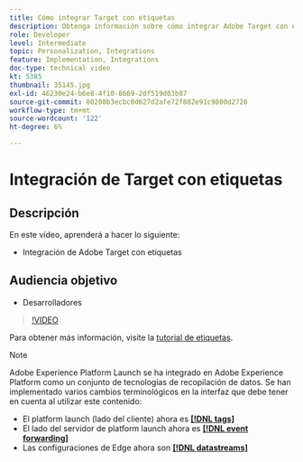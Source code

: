 ```yaml
---
title: Cómo integrar Target con etiquetas
description: Obtenga información sobre cómo integrar Adobe Target con etiquetas.
role: Developer
level: Intermediate
topic: Personalization, Integrations
feature: Implementation, Integrations
doc-type: technical video
kt: 5385
thumbnail: 35145.jpg
exl-id: 46230e24-b6e8-4f10-8669-2df519d03b87
source-git-commit: 80208b3ecbc0d627d2afe72f882e91c9800d2726
workflow-type: tm+mt
source-wordcount: '122'
ht-degree: 6%

---
```


# Integración de Target con etiquetas

## Descripción

En este vídeo, aprenderá a hacer lo siguiente:

* Integración de Adobe Target con etiquetas

## Audiencia objetivo

* Desarrolladores

>[!VIDEO](https://video.tv.adobe.com/v/35145/?quality=12)

Para obtener más información, visite la [tutorial de etiquetas](https://experienceleague.adobe.com/docs/launch-learn/implementing-in-websites-with-launch/index.html?lang=en).

>[!NOTE]
>
>Adobe Experience Platform Launch se ha integrado en Adobe Experience Platform como un conjunto de tecnologías de recopilación de datos. Se han implementado varios cambios terminológicos en la interfaz que debe tener en cuenta al utilizar este contenido:
>
> * El platform launch (lado del cliente) ahora es **[[!DNL tags]](https://experienceleague.adobe.com/docs/experience-platform/tags/home.html?lang=es)**
> * El lado del servidor de platform launch ahora es **[[!DNL event forwarding]](https://experienceleague.adobe.com/docs/experience-platform/tags/event-forwarding/overview.html)**
> * Las configuraciones de Edge ahora son **[[!DNL datastreams]](https://experienceleague.adobe.com/docs/experience-platform/edge/fundamentals/datastreams.html)**


